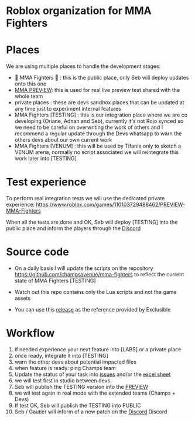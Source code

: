 # Roblox organization for MMA Fighters

# Places 

We are using multiple places to handle the development stages:
- 🥊 MMA Fighters 🥊 : this is the public place, only Seb will deploy updates onto this one
- [MMA PREVIEW](https://www.roblox.com/games/110103729488462/PREVIEW-MMA-Fighters): this is used for real live preview test shared with the whole team
- private places : these are devs sandbox places that can be updated at any time just to experiment internal features
- MMA Fighters [TESTING] : this is our integration place where we are co developing (Oriane, Adnan and Seb), currently it's not Rojo synced so we need to be careful on overwriting the work of others and I recommend a regular update through the Devs whatsapp to warn the others devs about our own current work
- MMA Fighters [VENUM] : this will be used by Tifanie only to sketch a VENUM arena, normally no script associated we will reintegrate this work later into [TESTING] 


# Test experience
To perform real integration tests we will use the dedicated private experience: https://www.roblox.com/games/110103729488462/PREVIEW-MMA-Fighters

When all the tests are done and OK, Seb will deploy [TESTING] into the public place and inform the players through the [Discord](https://discord.com/invite/wFjtxkqXQe) 

# Source code

- On a daily basis I will update the scripts on the repository https://github.com/champsavenue/mma-fighters to reflect the current state of MMA Fighters [TESTING]

- Watch out this repo contains only the Lua scripts and not the game assets

- You can use this [release](https://github.com/champsavenue/mma-fighters/releases/tag/exclusible-v1.0.0) as the reference provided by Exclusible 

# Workflow

1. if needed experience your next feature into [LABS] or a private place
2. once ready, integrate it into [TESTING]
3. warn the other devs about potential impacted files 
4. when feature is ready: ping Champs team
5. Update the status of your task into [issues](https://github.com/champsavenue/backlog/issues) and/or the [excel sheet](https://docs.google.com/spreadsheets/d/1LKraOAYZHdQdy9btaJUhLKnSV3jKDUCjEELOPNwvxZ0/edit?gid=359677304#gid=359677304)
6. we will test first in studio between devs
7. Seb will publish the TESTING version into the [PREVIEW](https://www.roblox.com/games/110103729488462/PREVIEW-MMA-Fighters)
8. we wil test again in real mode with the extended teams (Champs + Devs)
9. If test OK, Seb will publish the TESTING into PUBLIC
10. Seb / Gautier will inform of a new patch on the [Discord](https://discord.com/invite/wFjtxkqXQe) Discord
